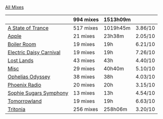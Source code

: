 [All Mixes](All.md)

| | 994 mixes | 1513h09m | |
| ---------- | ----- | -------- | ---------- |
| [A State of Trance](Broadcasts/A%20State%20of%20Trance.md) | 517 mixes | 1019h45m | 3.86/10 |
| [Apple](Broadcasts/Apple.md) | 21 mixes | 23h38m | 2.05/10 |
| [Boiler Room](Broadcasts/Boiler%20Room.md) | 19 mixes | 19h | 6.21/10 |
| [Electric Daisy Carnival](Broadcasts/Electric%20Daisy%20Carnival.md) | 19 mixes | 19h | 7.26/10 |
| [Lost Lands](Broadcasts/Lost%20Lands.md) | 43 mixes | 43h | 4.40/10 |
| [Misc](Broadcasts/Misc.md) | 29 mixes | 40h40m | 5.10/10 |
| [Ophelias Odyssey](Broadcasts/Ophelias%20Odyssey.md) | 38 mixes | 38h | 4.03/10 |
| [Phoenix Radio](Broadcasts/Phoenix%20Radio.md) | 20 mixes | 20h | 3.15/10 |
| [Sophie Sugars Symphony](Broadcasts/Sophie%20Sugars%20Symphony.md) | 13 mixes | 13h | 4.54/10 |
| [Tomorrowland](Broadcasts/Tomorrowland.md) | 19 mixes | 19h | 6.63/10 |
| [Tritonia](Broadcasts/Tritonia.md) | 256 mixes | 258h06m | 3.20/10 |

